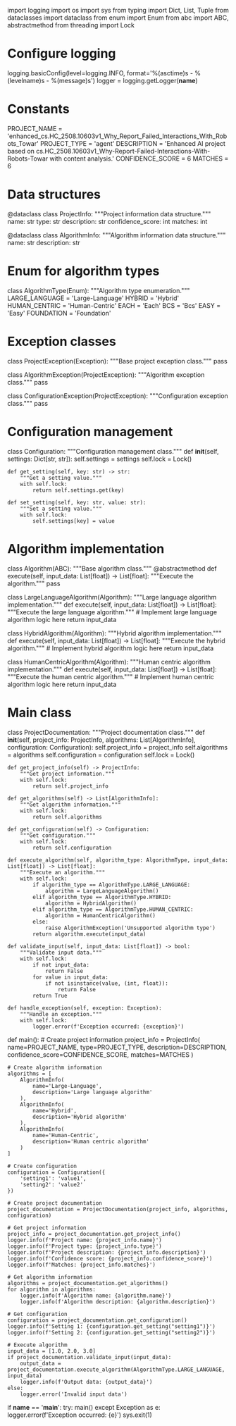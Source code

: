 import logging
import os
import sys
from typing import Dict, List, Tuple
from dataclasses import dataclass
from enum import Enum
from abc import ABC, abstractmethod
from threading import Lock

# Configure logging
logging.basicConfig(level=logging.INFO, format='%(asctime)s - %(levelname)s - %(message)s')
logger = logging.getLogger(__name__)

# Constants
PROJECT_NAME = 'enhanced_cs.HC_2508.10603v1_Why_Report_Failed_Interactions_With_Robots_Towar'
PROJECT_TYPE = 'agent'
DESCRIPTION = 'Enhanced AI project based on cs.HC_2508.10603v1_Why-Report-Failed-Interactions-With-Robots-Towar with content analysis.'
CONFIDENCE_SCORE = 6
MATCHES = 6

# Data structures
@dataclass
class ProjectInfo:
    """Project information data structure."""
    name: str
    type: str
    description: str
    confidence_score: int
    matches: int

@dataclass
class AlgorithmInfo:
    """Algorithm information data structure."""
    name: str
    description: str

# Enum for algorithm types
class AlgorithmType(Enum):
    """Algorithm type enumeration."""
    LARGE_LANGUAGE = 'Large-Language'
    HYBRID = 'Hybrid'
    HUMAN_CENTRIC = 'Human-Centric'
    EACH = 'Each'
    BCS = 'Bcs'
    EASY = 'Easy'
    FOUNDATION = 'Foundation'

# Exception classes
class ProjectException(Exception):
    """Base project exception class."""
    pass

class AlgorithmException(ProjectException):
    """Algorithm exception class."""
    pass

class ConfigurationException(ProjectException):
    """Configuration exception class."""
    pass

# Configuration management
class Configuration:
    """Configuration management class."""
    def __init__(self, settings: Dict[str, str]):
        self.settings = settings
        self.lock = Lock()

    def get_setting(self, key: str) -> str:
        """Get a setting value."""
        with self.lock:
            return self.settings.get(key)

    def set_setting(self, key: str, value: str):
        """Set a setting value."""
        with self.lock:
            self.settings[key] = value

# Algorithm implementation
class Algorithm(ABC):
    """Base algorithm class."""
    @abstractmethod
    def execute(self, input_data: List[float]) -> List[float]:
        """Execute the algorithm."""
        pass

class LargeLanguageAlgorithm(Algorithm):
    """Large language algorithm implementation."""
    def execute(self, input_data: List[float]) -> List[float]:
        """Execute the large language algorithm."""
        # Implement large language algorithm logic here
        return input_data

class HybridAlgorithm(Algorithm):
    """Hybrid algorithm implementation."""
    def execute(self, input_data: List[float]) -> List[float]:
        """Execute the hybrid algorithm."""
        # Implement hybrid algorithm logic here
        return input_data

class HumanCentricAlgorithm(Algorithm):
    """Human centric algorithm implementation."""
    def execute(self, input_data: List[float]) -> List[float]:
        """Execute the human centric algorithm."""
        # Implement human centric algorithm logic here
        return input_data

# Main class
class ProjectDocumentation:
    """Project documentation class."""
    def __init__(self, project_info: ProjectInfo, algorithms: List[AlgorithmInfo], configuration: Configuration):
        self.project_info = project_info
        self.algorithms = algorithms
        self.configuration = configuration
        self.lock = Lock()

    def get_project_info(self) -> ProjectInfo:
        """Get project information."""
        with self.lock:
            return self.project_info

    def get_algorithms(self) -> List[AlgorithmInfo]:
        """Get algorithm information."""
        with self.lock:
            return self.algorithms

    def get_configuration(self) -> Configuration:
        """Get configuration."""
        with self.lock:
            return self.configuration

    def execute_algorithm(self, algorithm_type: AlgorithmType, input_data: List[float]) -> List[float]:
        """Execute an algorithm."""
        with self.lock:
            if algorithm_type == AlgorithmType.LARGE_LANGUAGE:
                algorithm = LargeLanguageAlgorithm()
            elif algorithm_type == AlgorithmType.HYBRID:
                algorithm = HybridAlgorithm()
            elif algorithm_type == AlgorithmType.HUMAN_CENTRIC:
                algorithm = HumanCentricAlgorithm()
            else:
                raise AlgorithmException('Unsupported algorithm type')
            return algorithm.execute(input_data)

    def validate_input(self, input_data: List[float]) -> bool:
        """Validate input data."""
        with self.lock:
            if not input_data:
                return False
            for value in input_data:
                if not isinstance(value, (int, float)):
                    return False
            return True

    def handle_exception(self, exception: Exception):
        """Handle an exception."""
        with self.lock:
            logger.error(f'Exception occurred: {exception}')

def main():
    # Create project information
    project_info = ProjectInfo(
        name=PROJECT_NAME,
        type=PROJECT_TYPE,
        description=DESCRIPTION,
        confidence_score=CONFIDENCE_SCORE,
        matches=MATCHES
    )

    # Create algorithm information
    algorithms = [
        AlgorithmInfo(
            name='Large-Language',
            description='Large language algorithm'
        ),
        AlgorithmInfo(
            name='Hybrid',
            description='Hybrid algorithm'
        ),
        AlgorithmInfo(
            name='Human-Centric',
            description='Human centric algorithm'
        )
    ]

    # Create configuration
    configuration = Configuration({
        'setting1': 'value1',
        'setting2': 'value2'
    })

    # Create project documentation
    project_documentation = ProjectDocumentation(project_info, algorithms, configuration)

    # Get project information
    project_info = project_documentation.get_project_info()
    logger.info(f'Project name: {project_info.name}')
    logger.info(f'Project type: {project_info.type}')
    logger.info(f'Project description: {project_info.description}')
    logger.info(f'Confidence score: {project_info.confidence_score}')
    logger.info(f'Matches: {project_info.matches}')

    # Get algorithm information
    algorithms = project_documentation.get_algorithms()
    for algorithm in algorithms:
        logger.info(f'Algorithm name: {algorithm.name}')
        logger.info(f'Algorithm description: {algorithm.description}')

    # Get configuration
    configuration = project_documentation.get_configuration()
    logger.info(f'Setting 1: {configuration.get_setting("setting1")}')
    logger.info(f'Setting 2: {configuration.get_setting("setting2")}')

    # Execute algorithm
    input_data = [1.0, 2.0, 3.0]
    if project_documentation.validate_input(input_data):
        output_data = project_documentation.execute_algorithm(AlgorithmType.LARGE_LANGUAGE, input_data)
        logger.info(f'Output data: {output_data}')
    else:
        logger.error('Invalid input data')

if __name__ == '__main__':
    try:
        main()
    except Exception as e:
        logger.error(f'Exception occurred: {e}')
        sys.exit(1)